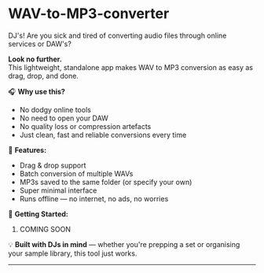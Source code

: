 # WAV-to-MP3-converter

DJ's! Are you sick and tired of converting audio files through online services or DAW's?

**Look no further.**  
This lightweight, standalone app makes WAV to MP3 conversion as easy as drag, drop, and done.

🎧 **Why use this?**

- No dodgy online tools
- No need to open your DAW
- No quality loss or compression artefacts
- Just clean, fast and reliable conversions every time

🔧 **Features:**

- Drag & drop support
- Batch conversion of multiple WAVs
- MP3s saved to the same folder (or specify your own)
- Super minimal interface
- Runs offline — no internet, no ads, no worries

🚀 **Getting Started:**

1. COMING SOON

💡 **Built with DJs in mind** — whether you're prepping a set or organising your sample library, this tool just works.

---
